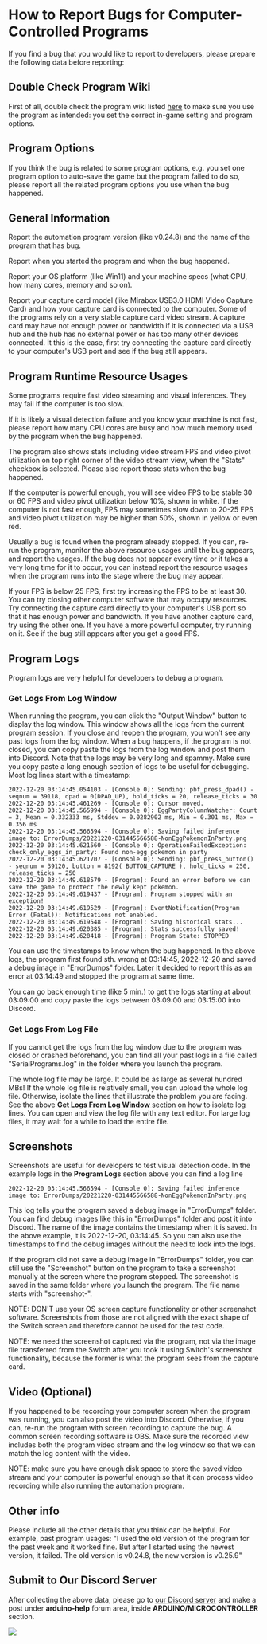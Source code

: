 # How to Report Bugs for Computer-Controlled Programs

If you find a bug that you would like to report to developers, please prepare the following data before reporting:

## Double Check Program Wiki

First of all, double check the program wiki listed [here](../Programs/README.md) to make sure you use the program as intended: you set the correct in-game setting and program options.

## Program Options

If you think the bug is related to some program options, e.g. you set one program option to auto-save the game but the program failed to do so, please report all the related program options you use when the bug happened.

## General Information

Report the automation program version (like v0.24.8) and the name of the program that has bug.

Report when you started the program and when the bug happened.

Report your OS platform (like Win11) and your machine specs (what CPU, how many cores, memory and so on).

Report your capture card model (like Mirabox USB3.0 HDMI Video Capture Card) and how your capture card is connected to the computer.
Some of the programs rely on a very stable capture card video stream. A capture card may have not enough power or bandwidth if it is connected via a USB hub and the hub has no external power or has too many other devices connected. It this is the case, first try connecting the capture card directly to your computer's USB port and see if the bug still appears.

## Program Runtime Resource Usages

Some programs require fast video streaming and visual inferences. They may fail if the computer is too slow.

If it is likely a visual detection failure and you know your machine is not fast, please report how many CPU cores are busy and how much memory used by the program when the bug happened.

The program also shows stats including video stream FPS and video pivot utilization on top right corner of the video stream view, when the "Stats" checkbox is selected.
Please also report those stats when the bug happened.

If the computer is powerful enough, you will see video FPS to be stable 30 or 60 FPS and video pivot utilization below 10%, shown in white. If the computer is not fast enough, FPS may sometimes slow down to 20-25 FPS and video pivot utilization may be higher than 50%, shown in yellow or even red.

Usually a bug is found when the program already stopped. If you can, re-run the program, monitor the above resource usages until the bug appears, and report the usages. If the bug does not appear every time or it takes a very long time for it to occur, you can instead report the resource usages when the program runs into the stage where the bug may appear.

If your FPS is below 25 FPS, first try increasing the FPS to be at least 30. You can try closing other computer software that may occupy resources. Try connecting the capture card directly to your computer's USB port so that it has enough power and bandwidth. If you have another capture card, try using the other one. If you have a more powerful computer, try running on it. See if the bug still appears after you get a good FPS.


## Program Logs

Program logs are very helpful for developers to debug a program.

### Get Logs From Log Window

When running the program, you can click the "Output Window" button to display the log window.
This window shows all the logs from the current program session. If you close and reopen the program, you won't see any past logs from the log window.
When a bug happens, if the program is not closed, you can copy paste the logs from the log window and post them into Discord.
Note that the logs may be very long and spammy. Make sure you copy paste a long enough section of logs to be useful for debugging. Most log lines start with a timestamp:

```
2022-12-20 03:14:45.054103 - [Console 0]: Sending: pbf_press_dpad() - seqnum = 39118, dpad = 0(DPAD_UP), hold_ticks = 20, release_ticks = 30
2022-12-20 03:14:45.461269 - [Console 0]: Cursor moved.
2022-12-20 03:14:45.565994 - [Console 0]: EggPartyColumnWatcher: Count = 3, Mean = 0.332333 ms, Stddev = 0.0282902 ms, Min = 0.301 ms, Max = 0.356 ms
2022-12-20 03:14:45.566594 - [Console 0]: Saving failed inference image to: ErrorDumps/20221220-031445566588-NonEggPokemonInParty.png
2022-12-20 03:14:45.621560 - [Console 0]: OperationFailedException: check_only_eggs_in_party: Found non-egg pokemon in party
2022-12-20 03:14:45.621707 - [Console 0]: Sending: pbf_press_button() - seqnum = 39120, button = 8192( BUTTON_CAPTURE ), hold_ticks = 250, release_ticks = 250
2022-12-20 03:14:49.618579 - [Program]: Found an error before we can save the game to protect the newly kept pokemon.
2022-12-20 03:14:49.619437 - [Program]: Program stopped with an exception!
2022-12-20 03:14:49.619529 - [Program]: EventNotification(Program Error (Fatal)): Notifications not enabled.
2022-12-20 03:14:49.619548 - [Program]: Saving historical stats...
2022-12-20 03:14:49.620385 - [Program]: Stats successfully saved!
2022-12-20 03:14:49.620418 - [Program]: Program State: STOPPED
```

You can use the timestamps to know when the bug happened.
In the above logs, the program first found sth. wrong at 03:14:45, 2022-12-20 and saved a debug image in "ErrorDumps" folder.
Later it decided to report this as an error at 03:14:49 and stopped the program at same time.

You can go back enough time (like 5 min.) to get the logs starting at about 03:09:00 and copy paste the logs between 03:09:00 and 03:15:00 into Discord.

### Get Logs From Log File

If you cannot get the logs from the log window due to the program was closed or crashed beforehand, 
you can find all your past logs in a file called "SerialPrograms.log" in the folder where you launch the program.

The whole log file may be large. It could be as large as several hundred MBs!
If the whole log file is relatively small, you can upload the whole log file. Otherwise, isolate the lines that illustrate the problem you are facing.
See the above [**Get Logs From Log Window** section](#get-logs-from-log-window) on how to isolate log lines.
You can open and view the log file with any text editor. For large log files, it may wait for a while to load the entire file.


## Screenshots

Screenshots are useful for developers to test visual detection code. In the example logs in the **Program Logs** section above you can find a log line

```
2022-12-20 03:14:45.566594 - [Console 0]: Saving failed inference image to: ErrorDumps/20221220-031445566588-NonEggPokemonInParty.png
```

This log tells you the program saved a debug image in "ErrorDumps" folder.
You can find debug images like this in "ErrorDumps" folder and post it into Discord.
The name of the image contains the timestamp when it is saved. In the above example, it is 2022-12-20, 03:14:45.
So you can also use the timestamps to find the debug images without the need to look into the logs.

If the program did not save a debug image in "ErrorDumps" folder, you can still use the "Screenshot" button on the program to take a screenshot manually at the screen where the program stopped. The screenshot is saved in the same folder where you launch the program. The file name starts with "screenshot-".

NOTE: DON'T use your OS screen capture functionality or other screenshot software.
Screenshots from those are not aligned with the exact shape of the Switch screen and therefore cannot be used for the test code.

NOTE: we need the screenshot captured via the program, not via the image file transferred from the Switch after you took it using Switch's screenshot functionality, because the former is what the program sees from the capture card.

## Video (Optional)

If you happened to be recording your computer screen when the program was running, you can also post the video into Discord.
Otherwise, if you can, re-run the program with screen recording to capture the bug. A common screen recording software is OBS.
Make sure the recorded view includes both the program video stream and the log window so that we can match the log content with the video.

NOTE: make sure you have enough disk space to store the saved video stream and your computer is powerful enough so that it can process video recording while also running the automation program.

## Other info

Please include all the other details that you think can be helpful.
For example, past program usages: "I used the old version of the program for the past week and it worked fine. But after I started using the newest version, it failed. The old version is v0.24.8, the new version is v0.25.9"

## Submit to Our Discord Server

After collecting the above data, please go to [our Discord server](https://discord.gg/cQ4gWxN) and make a post under **arduino-help** forum area, inside **ARDUINO/MICROCONTROLLER** section.

[<img src="https://canary.discordapp.com/api/guilds/695809740428673034/widget.png?style=banner2">](https://discord.gg/cQ4gWxN)